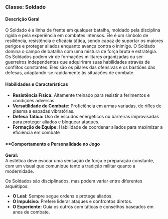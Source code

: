 ### **Classe: Soldado**

#### **Descrição Geral**

O Soldado é a linha de frente em qualquer batalha, moldado pela disciplina rígida e pela experiência em combates intensos. Ele é um símbolo de resiliência, resistência e eficácia tática, sendo capaz de suportar os maiores perigos e proteger aliados enquanto avança contra o inimigo. O Soldado domina o campo de batalha com uma mistura de força bruta e estratégia.
Os Soldados podem vir de formações militares organizadas ou ser guerreiros independentes que adquiriram suas habilidades através de conflitos constantes. Eles são os pilares das ofensivas e os bastiões das defesas, adaptando-se rapidamente às situações de combate.

#### **Habilidades e Características**

- **Resistência Física:** Altamente treinado para resistir a ferimentos e condições adversas.
- **Versatilidade de Combate:** Proficiência em armas variadas, de rifles de plasma a espadas vibratórias.
- **Defesa Tática:** Uso de escudos energéticos ou barreiras improvisadas para proteger aliados e bloquear ataques.
- **Formação de Equipe:** Habilidade de coordenar aliados para maximizar a eficiência em combate

#### **Comportamento e Personalidade no Jogo

**Geral:**  
A estética deve evocar uma sensação de força e preparação constante, com um visual que comunique tanto a tradição militar quanto a modernidade.

Os Soldados são disciplinados, mas podem variar entre diferentes arquétipos:

- **O Leal:** Sempre segue ordens e protege aliados.
- **O Impulsivo:** Prefere liderar ataques e confrontos diretos.
- **O Experiente:** Guia os outros com táticas e conselhos baseados em anos de combate.

